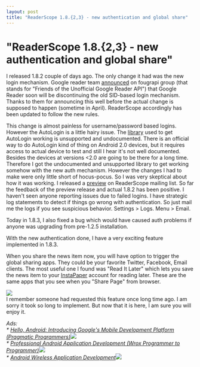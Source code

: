 ```yaml
---
layout: post
title: "ReaderScope 1.8.{2,3} - new authentication and global share"
---
```

"ReaderScope 1.8.{2,3} - new authentication and global share"
===
I released 1.8.2 couple of days ago. The only change it had was the new login mechanism. Google reader team [announced][0] on fougrapi group (that stands for "Friends of the Unofficial Google Reader API") that Google Reader soon will be discontinuing the old SID-based login mechanism. Thanks to them for announcing this well before the actual change is supposed to happen (sometime in April). ReaderScope accordingly has been updated to follow the new rules.  
  
This change is almost painless for username/password based logins. However the  AutoLogin is a little hairy issue. The [library][1] used to get AutoLogin working is unsupported and undocumented. There is an official way to do AutoLogin kind of thing on Android 2.0 devices, but it requires access to actual device to test and still I hear it's not well documented. Besides the devices at versions <2.0 are going to be there for  a long time. Therefore I got the undocumented and unsupported library to get working somehow with the new auth mechanism. However the changes I had to make were only little short of hocus-pocus. So I was very skeptical about how it was working. I released a [preview][2] on ReaderScope mailing list. So far the feedback of the preview release and actual 1.8.2 has been positive. I haven't seen anyone reporting issues due to failed logins. I have strategic log statements to detect if things go wrong with authentication. So just mail me the logs if you see suspicious behavior. Settings \> Logs. Menu \> Email.  
  
Today in 1.8.3, I also fixed a bug which would have caused auth problems if anyone was upgrading from pre-1.2.5 installation.  
  
With the new authentication done, I have a very exciting feature implemented in 1.8.3\.  
  
When you share the news item now, you will have option to trigger the global sharing apps. They could be your favorite Twitter, Facebook, Email clients. The most useful one I found was "Read It Later" which lets you save the news item to your [InstaPaper][3] account for reading later. These are the same apps that you see when you "Share Page" from browser.  
  

[![](http://1.bp.blogspot.com/_W6UcJjyXr24/S5sdQs35fpI/AAAAAAAADl0/aNW-5Wyt_nc/s640/share-global-image.png)][4]  
I remember someone had requested this feature once long time ago. I am sorry it took so long to implement. But now that it is here, I am sure you will enjoy it.  
  
_Ads:_  
_\* [Hello, Android: Introducing Google's Mobile Development Platform (Pragmatic Programmers)][5]![](http://www.assoc-amazon.com/e/ir?t=myfreq-20&l=btl&camp=213689&creative=392969&o=1&a=1934356492)_  
_\* [Professional Android Application Development (Wrox Programmer to Programmer)][6]![](http://www.assoc-amazon.com/e/ir?t=myfreq-20&l=btl&camp=213689&creative=392969&o=1&a=0470344717)_  
_\* [Android Wireless Application Development][7]![](http://www.assoc-amazon.com/e/ir?t=myfreq-20&l=btl&camp=213689&creative=392969&o=1&a=0321627091)_

[0]: http://groups.google.com/group/fougrapi/browse_thread/thread/e331f37f7f126c00
[1]: http://github.com/android/platform_frameworks_opt_com.google.android/blob/master/framework.jar
[2]: http://groups.google.com/group/readerscope/browse_thread/thread/75267859c5edd897
[3]: http://www.instapaper.com/
[4]: http://1.bp.blogspot.com/_W6UcJjyXr24/S5sdQs35fpI/AAAAAAAADl0/aNW-5Wyt_nc/s1600-h/share-global-image.png
[5]: http://www.amazon.com/Hello-Android-Introducing-Development-Programmers/dp/1934356492?ie=UTF8&tag=myfreq-20&link_code=btl&camp=213689&creative=392969
[6]: http://www.amazon.com/Professional-Android-Application-Development-Programmer/dp/0470344717?ie=UTF8&tag=myfreq-20&link_code=btl&camp=213689&creative=392969
[7]: http://www.amazon.com/Android-Wireless-Application-Development-Conder/dp/0321627091?ie=UTF8&tag=myfreq-20&link_code=btl&camp=213689&creative=392969
